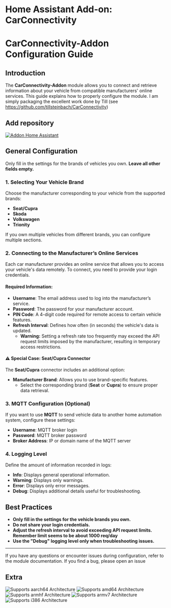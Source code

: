 # Home Assistant Add-on: CarConnectivity

# CarConnectivity-Addon Configuration Guide

## Introduction
The **CarConnectivity-Addon** module allows you to connect and retrieve information about your vehicle from compatible manufacturers' online services. This guide explains how to properly configure the module.
I am simply packaging the excellent work done by Till (see https://github.com/tillsteinbach/CarConnectivity)

## Add repository

[![Addon Home Assistant](https://raw.githubusercontent.com/Pulpyyyy/carconnectivity-addon/refs/heads/main/img/addon-ha.svg)](https://my.home-assistant.io/redirect/supervisor_add_addon_repository/?repository_url=https%3A%2F%2Fgithub.com%2FPulpyyyy%2Fcarconnectivity-addon)

## General Configuration

Only fill in the settings for the brands of vehicles you own. **Leave all other fields empty.**

### 1. Selecting Your Vehicle Brand
Choose the manufacturer corresponding to your vehicle from the supported brands:
- **Seat/Cupra**
- **Skoda**
- **Volkswagen**
- **Trionity**

If you own multiple vehicles from different brands, you can configure multiple sections.

### 2. Connecting to the Manufacturer’s Online Services
Each car manufacturer provides an online service that allows you to access your vehicle's data remotely. To connect, you need to provide your login credentials.

#### Required Information:
- **Username**: The email address used to log into the manufacturer’s service.
- **Password**: The password for your manufacturer account.
- **PIN Code**: A 4-digit code required for remote access to certain vehicle features.
- **Refresh Interval**: Defines how often (in seconds) the vehicle's data is updated.
  - **Warning:** Setting a refresh rate too frequently may exceed the API request limits imposed by the manufacturer, resulting in temporary access restrictions.

#### ⚠️ Special Case: Seat/Cupra Connector
The **Seat/Cupra** connector includes an additional option:
- **Manufacturer Brand**: Allows you to use brand-specific features.
  - Select the corresponding brand (**Seat** or **Cupra**) to ensure proper data retrieval.

### 3. MQTT Configuration (Optional)
If you want to use **MQTT** to send vehicle data to another home automation system, configure these settings:
- **Username**: MQTT broker login
- **Password**: MQTT broker password
- **Broker Address**: IP or domain name of the MQTT server

### 4. Logging Level
Define the amount of information recorded in logs:
- **Info**: Displays general operational information.
- **Warning**: Displays only warnings.
- **Error**: Displays only error messages.
- **Debug**: Displays additional details useful for troubleshooting.

## Best Practices
- **Only fill in the settings for the vehicle brands you own.**
- **Do not share your login credentials.**
- **Adjust the refresh interval to avoid exceeding API request limits. Remember limit seems to be about 1000 req/day**
- **Use the "Debug" logging level only when troubleshooting issues.**

---

If you have any questions or encounter issues during configuration, refer to the module documentation.
If you find a bug, please open an issue


## Extra

![Supports aarch64 Architecture][aarch64-shield]
![Supports amd64 Architecture][amd64-shield]
![Supports armhf Architecture][armhf-shield]
![Supports armv7 Architecture][armv7-shield]
![Supports i386 Architecture][i386-shield]

[aarch64-shield]: https://img.shields.io/badge/aarch64-yes-green.svg
[amd64-shield]: https://img.shields.io/badge/amd64-yes-green.svg
[armhf-shield]: https://img.shields.io/badge/armhf-yes-green.svg
[armv7-shield]: https://img.shields.io/badge/armv7-yes-green.svg
[i386-shield]: https://img.shields.io/badge/i386-yes-green.svg